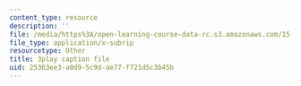 ```yaml
---
content_type: resource
description: ''
file: /media/https%3A/open-learning-course-data-rc.s3.amazonaws.com/15-071-the-analytics-edge-spring-2017/25363ee3a0d95c9dae77f721d5c3b45b_MvERdFp8mvI.vtt
file_type: application/x-subrip
resourcetype: Other
title: 3play caption file
uid: 25363ee3-a0d9-5c9d-ae77-f721d5c3b45b
---
```

